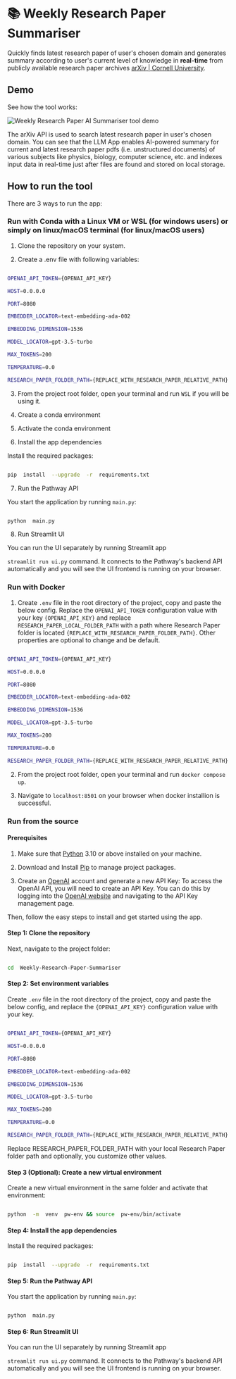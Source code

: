 # 📚 Weekly Research Paper Summariser

  

Quickly finds latest research paper of user's chosen domain and generates summary according to user's current level of knowledge in **real-time** from publicly available research paper archives [arXiv | Cornell University](https://arxiv.org/).

  

## Demo

  

See how the tool works:

  

![Weekly Research Paper AI Summariser tool demo](assets/demo.gif)

  

The arXiv API is used to search latest research paper in user's chosen domain. You can see that the LLM App enables AI-powered summary for current and latest research paper pdfs (i.e. unstructured documents) of various subjects like physics, biology, computer science, etc. and indexes input data in real-time just after files are found and stored on local storage.

  

## How to run the tool

  

There are 3 ways to run the app:

  

### Run with Conda with a Linux VM or WSL (for windows users) or simply on linux/macOS terminal (for linux/macOS users)

  

1. Clone the repository on your system.

2. Create a .env file with following variables:

```bash

OPENAI_API_TOKEN={OPENAI_API_KEY}

HOST=0.0.0.0

PORT=8080

EMBEDDER_LOCATOR=text-embedding-ada-002

EMBEDDING_DIMENSION=1536

MODEL_LOCATOR=gpt-3.5-turbo

MAX_TOKENS=200

TEMPERATURE=0.0

RESEARCH_PAPER_FOLDER_PATH={REPLACE_WITH_RESEARCH_PAPER_RELATIVE_PATH}

```
3. From the project root folder, open your terminal and run `WSL` if you will be using it.
 
4. Create a conda environment 

5. Activate the conda environment

6. Install the app dependencies

Install the required packages:
```bash

pip  install  --upgrade  -r  requirements.txt

```

7. Run the Pathway API

You start the application by running `main.py`:
```bash

python  main.py

```
8. Run Streamlit UI

You can run the UI separately by running Streamlit app

`streamlit run ui.py` command. It connects to the Pathway's backend API automatically and you will see the UI frontend is running on your browser.


  

### Run with Docker

  

1. Create `.env` file in the root directory of the project, copy and paste the below config. Replace the `OPENAI_API_TOKEN` configuration value with your key `{OPENAI_API_KEY}` and replace `RESEARCH_PAPER_LOCAL_FOLDER_PATH` with a path where Research Paper folder is located `{REPLACE_WITH_RESEARCH_PAPER_FOLDER_PATH}`.  Other properties are optional to change and be default.

  

```bash

OPENAI_API_TOKEN={OPENAI_API_KEY}

HOST=0.0.0.0

PORT=8080

EMBEDDER_LOCATOR=text-embedding-ada-002

EMBEDDING_DIMENSION=1536

MODEL_LOCATOR=gpt-3.5-turbo

MAX_TOKENS=200

TEMPERATURE=0.0

RESEARCH_PAPER_FOLDER_PATH={REPLACE_WITH_RESEARCH_PAPER_RELATIVE_PATH}

```

  

2. From the project root folder, open your terminal and run `docker compose up`.

3. Navigate to `localhost:8501` on your browser when docker installion is successful.

  

### Run from the source

  

#### Prerequisites

  

1. Make sure that [Python](https://www.python.org/downloads/) 3.10 or above installed on your machine.

2. Download and Install [Pip](https://pip.pypa.io/en/stable/installation/) to manage project packages.

3. Create an [OpenAI](https://openai.com/) account and generate a new API Key: To access the OpenAI API, you will need to create an API Key. You can do this by logging into the [OpenAI website](https://openai.com/product) and navigating to the API Key management page.

  

Then, follow the easy steps to install and get started using the app.

  

#### Step 1: Clone the repository

  



  

Next, navigate to the project folder:

  

```bash

cd  Weekly-Research-Paper-Summariser

```

  

#### Step 2: Set environment variables

  

Create `.env` file in the root directory of the project, copy and paste the below config, and replace the `{OPENAI_API_KEY}` configuration value with your key.

  

```bash

OPENAI_API_TOKEN={OPENAI_API_KEY}

HOST=0.0.0.0

PORT=8080

EMBEDDER_LOCATOR=text-embedding-ada-002

EMBEDDING_DIMENSION=1536

MODEL_LOCATOR=gpt-3.5-turbo

MAX_TOKENS=200

TEMPERATURE=0.0

RESEARCH_PAPER_FOLDER_PATH={REPLACE_WITH_RESEARCH_PAPER_RELATIVE_PATH}

```

  

Replace RESEARCH_PAPER_FOLDER_PATH with your local Research Paper folder path and optionally, you customize other values.

  

#### Step 3 (Optional): Create a new virtual environment

  

Create a new virtual environment in the same folder and activate that environment:

  

```bash

python  -m  venv  pw-env && source  pw-env/bin/activate

```

  

#### Step 4: Install the app dependencies

  

Install the required packages:

  

```bash

pip  install  --upgrade  -r  requirements.txt

```

  

#### Step 5: Run the Pathway API

  

You start the application by running `main.py`:

  

```bash

python  main.py

```

  

#### Step 6: Run Streamlit UI

  

You can run the UI separately by running Streamlit app

`streamlit run ui.py` command. It connects to the Pathway's backend API automatically and you will see the UI frontend is running on your browser.
